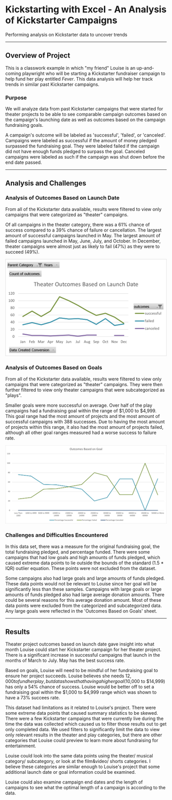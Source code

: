 # Kickstarting with Excel - An Analysis of Kickstarter Campaigns
Performing analysis on Kickstarter data to uncover trends 

---
## Overview of Project
This is a classwork example in which "my friend" Louise is an up-and-coming playwright who will be starting a Kickstarter fundraiser campaign to help fund her play entitled *Fever*. This data analysis will help her track trends in similar past Kickstarter campaigns. 

### Purpose
We will analyze data from past Kickstarter campaigns that were started for theater projects to be able to see comparable campaign outcomes based on the campaign's launching date as well as outcomes based on the campaign fundraising goals. 

A campaign's outcome will be labeled as 'successful', 'failed', or 'canceled'. Campaigns were labeled as successful if the amount of money pledged surpassed the fundraising goal. They were labeled failed if the campaign did not have enough funds pledged to surpass the goal. Canceled campaigns were labeled as such if the campaign was shut down before the end date passed. 

---
## Analysis and Challenges
### Analysis of Outcomes Based on Launch Date
From all of the Kickstarter data available, results were filtered to view only campaigns that were categorized as "theater" campaigns. 

Of all campaigns in the theater category, there was a 61% chance of success compared to a 39% chance of failure or cancellation. The largest amount of successful campaigns launched in May. The largest amount of failed campaigns launched in May, June, July, and October. In December, theater campaigns were almost just as likely to fail (47%) as they were to succeed (49%). 

![Theater Outcomes Based on Launch Date Graphic](/Resources/Theater_Outcomes_vs_Launch.png)

### Analysis of Outcomes Based on Goals
From all of the Kickstarter data available, results were filtered to view only campaigns that were categorized as "theater" campaigns. They were then further filtered to view only theater campaigns that were subcategorized as "plays". 

Smaller goals were more successful on average. Over half of the play campaigns had a fundraising goal within the range of $1,000 to $4,999. This goal range had the most amount of projects and the most amount of successful campaigns with 388 successes. Due to having the most amount of projects within this range, it also had the most amount of projects failed, although all other goal ranges measured had a worse success to failure rate. 

![Outcomes Based on Fundraising Goals](/Resources/Outcomes_vs_Goals.png)

### Challenges and Difficulties Encountered
In this data set, there was a measure for the original fundraising goal, the total fundraising pledged, and percentage funded. There were some campaigns that had low goals and high amounts of funds pledged, which caused extreme data points to lie outside the bounds of the standard (1.5 * IQR) outlier equation. These points were not excluded from the dataset. 

Some campaigns also had large goals and large amounts of funds pledged. These data points would not be relevant to Louise since her goal will be significantly less than these samples. Campaigns with large goals or large amounts of funds pledged also had large average donation amounts. There could be several reasons for this average donation amount. Most of these data points were excluded from the categorized and subcategorized data. Any large goals were reflected in the 'Outcomes Based on Goals' sheet. 

---
## Results
Theater project outcomes based on launch date gave insight into what month Louise could start her Kickstarter campaign for her theater project. There is a significant increase in successful campaigns that launch in the months of March to July. May has the best success rate. 

Based on goals, Louise will need to be mindful of her fundraising goal to ensure her project succeeds. Louise believes she needs $12,000 to fund her play, but data shows that having a higher goal ($10,000 to $14,999) has only a 54% chance of success. Louise would be better off to set a fundraising goal within the $1,000 to $4,999 range which was shown to have a 73% succees rate.

This dataset had limitations as it related to Louise's project. There were some extreme data points that caused summary statistics to be skewed. There were a few Kickstarter campaigns that were currently live during the time the data was collected which caused us to filter those results out to get only completed data. We used filters to significantly limit the data to view only relevant results in the theater and play categories, but there are other categories that Louise could preview to learn more about fundraising for entertainment. 

Louise could look into the same data points using the theater/ musical category/ subcategory, or look at the film&video/ shorts categories. I believe these categories are similar enough to Louise's project that some additional launch date or goal information could be examined.

Louise could also examine campaign end dates and the length of campaigns to see what the optimal length of a campaign is according to the data. 
